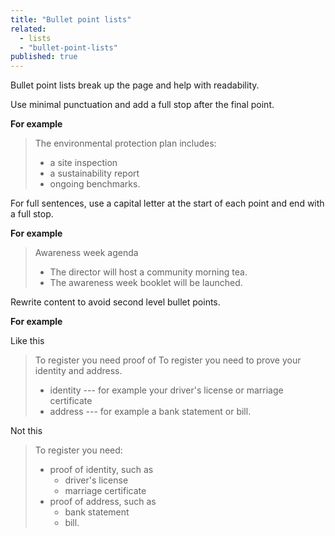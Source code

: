 ```yaml
---
title: "Bullet point lists"
related:
  - lists
  - "bullet-point-lists"
published: true
---
```


Bullet point lists break up the page and help with readability.

Use minimal punctuation and add a full stop after the final point.

**For example**

> The environmental protection plan includes:
>
> - a site inspection
> - a sustainability report
> - ongoing benchmarks.

For full sentences, use a capital letter at the start of each point and end with a full stop.

**For example**

> Awareness week agenda
>
> - The director will host a community morning tea.
> - The awareness week booklet will be launched.

Rewrite content to avoid second level bullet points.

**For example**

Like this

> To register you need proof of
> To register you need to prove your identity and address.
>
> - identity --- for example your driver's license or marriage certificate
> - address --- for example a bank statement or bill.

Not this

> To register you need:
>
> - proof of identity, such as
>   - driver's license
>   - marriage certificate
> - proof of address, such as
>   - bank statement
>   - bill.

